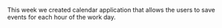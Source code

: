 This week we created calendar application that allows the users to save events for each hour of the work day.